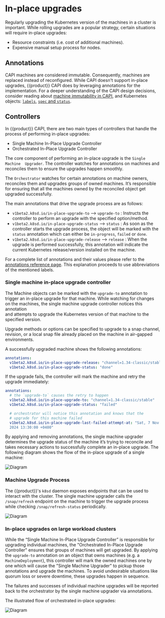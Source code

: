 # In-place upgrades

Regularly upgrading the Kubernetes version of the machines in a cluster 
is important. While rolling upgrades are a popular strategy, certain 
situations will require in-place upgrades:

- Resource constraints (i.e. cost of additional machines).
- Expensive manual setup process for nodes.

## Annotations

CAPI machines are considered immutable. Consequently, machines are replaced 
instead of reconfigured.
While CAPI doesn't support in-place upgrades, {{product}} CAPI does 
by leveraging annotations for the implementation.
For a deeper understanding of the CAPI design decisions, consider reading about 
[machine immutability in CAPI][1], and Kubernetes objects: [`labels`][2], 
[`spec` and `status`][3].

## Controllers

In {{product}} CAPI, there are two main types of controllers that handle the 
process of performing in-place upgrades:

- Single Machine In-Place Upgrade Controller
- Orchestrated In-Place Upgrade Controller

The core component of performing an in-place upgrade is the `Single Machine 
Upgrader`. The controller watches for annotations on machines and reconciles 
them to ensure the upgrades happen smoothly. 

The `Orchestrator` watches for certain annotations on 
machine owners, reconciles them and upgrades groups of owned machines. 
It’s responsible for ensuring that all the machines owned by the 
reconciled object get upgraded successfully.

The main annotations that drive the upgrade process are as follows:

- `v1beta2.k8sd.io/in-place-upgrade-to` --> `upgrade-to` : Instructs 
the controller to perform an upgrade with the specified option/method. 
- `v1beta2.k8sd.io/in-place-upgrade-status` --> `status` : As soon as the 
controller starts the upgrade process, the object will be marked with the 
`status` annotation which can either be `in-progress`, `failed` or `done`.
- `v1beta2.k8sd.io/in-place-upgrade-release` --> `release` : When the 
upgrade is performed successfully, this annotation will indicate the current 
Kubernetes release/version installed on the machine.

For a complete list of annotations and their values please 
refer to the [annotations reference page][4]. This explanation proceeds 
to use abbreviations of the mentioned labels.

### Single machine in-place upgrade controller

The Machine objects can be marked with the `upgrade-to` annotation to 
trigger an in-place upgrade for that machine. While watching for changes 
on the machines, the single machine upgrade controller notices this annotation  
and attempts to upgrade the Kubernetes version of that machine to the 
specified version.

Upgrade methods or options can be specified to upgrade to a snap channel, 
revision, or a local snap file already placed on the 
machine in air-gapped environments.

A successfully upgraded machine shows the following annotations:

```yaml
annotations:
  v1beta2.k8sd.io/in-place-upgrade-release: "channel=1.34-classic/stable"
  v1beta2.k8sd.io/in-place-upgrade-status: "done"
```

If the upgrade fails, the controller will mark the machine and retry 
the upgrade immediately:

```yaml
annotations:
  # the `upgrade-to` causes the retry to happen
  v1beta2.k8sd.io/in-place-upgrade-to: "channel=1.34-classic/stable"
  v1beta2.k8sd.io/in-place-upgrade-status: "failed"

  # orchestrator will notice this annotation and knows that the 
  # upgrade for this machine failed
  v1beta2.k8sd.io/in-place-upgrade-last-failed-attempt-at: "Sat, 7 Nov 
  2024 13:30:00 +0400"
```

By applying and removing annotations, the single machine 
upgrader determines the upgrade status of the machine it’s trying to 
reconcile and takes necessary actions to successfully complete an 
in-place upgrade. The following diagram shows the flow of the in-place 
upgrade of a single machine:

![Diagram][img-single-machine]

### Machine Upgrade Process

The {{product}}'s `k8sd` daemon exposes endpoints that can be used to 
interact with the cluster. The single machine upgrader calls the  
`/snap/refresh` endpoint on the machine to trigger the upgrade 
process while checking `/snap/refresh-status` periodically. 

![Diagram][img-k8sd-call]

### In-place upgrades on large workload clusters

While the “Single Machine In-Place Upgrade Controller” is responsible 
for upgrading individual machines, the "Orchestrated In-Place Upgrade 
Controller" ensures that groups of machines will get upgraded.
By applying the `upgrade-to` annotation on an object that owns machines 
(e.g. a `MachineDeployment`), this controller will mark the owned machines 
one by one which will cause the "Single Machine Upgrader" to pickup those 
annotations and upgrade the machines. To avoid undesirable situations
 like quorum loss or severe downtime, these upgrades happen in sequence. 

The failures and successes of individual machine upgrades will be reported back 
to the orchestrator by the single machine upgrader via annotations.

The illustrated flow of orchestrated in-place upgrades:

![Diagram][img-orchestrated]

<!-- IMAGES -->

[img-single-machine]: https://assets.ubuntu.com/v1/1200f040-single-machine.png
[img-k8sd-call]: https://assets.ubuntu.com/v1/518eb73a-k8sd-call.png
[img-orchestrated]: https://assets.ubuntu.com/v1/8f302a00-orchestrated.png

<!-- LINKS -->
[1]: https://cluster-api.sigs.k8s.io/user/concepts#machine-immutability-in-place-upgrade-vs-replace
[2]: https://kubernetes.io/docs/concepts/overview/working-with-objects/labels/
[3]: https://kubernetes.io/docs/concepts/overview/working-with-objects/#object-spec-and-status
[4]: ../reference/annotations.md
